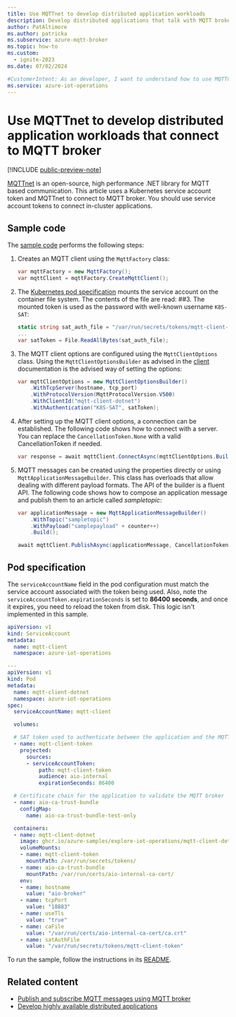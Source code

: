 ```yaml
---
title: Use MQTTnet to develop distributed application workloads
description: Develop distributed applications that talk with MQTT broker using MQTTnet.
author: PatAltimore
ms.author: patricka
ms.subservice: azure-mqtt-broker
ms.topic: how-to
ms.custom:
  - ignite-2023
ms.date: 07/02/2024

#CustomerIntent: As an developer, I want to understand how to use MQTTnet to develop distributed apps that talk with MQTT broker.
ms.service: azure-iot-operations
---
```


# Use MQTTnet to develop distributed application workloads that connect to MQTT broker

[!INCLUDE [public-preview-note](../includes/public-preview-note.md)]

[MQTTnet](https://dotnet.github.io/MQTTnet/) is an open-source, high performance .NET library for MQTT based communication. This article uses a Kubernetes service account token and MQTTnet to connect to MQTT broker. You should use service account tokens to connect in-cluster applications.

## Sample code

The [sample code](https://github.com/Azure-Samples/explore-iot-operations/tree/main/samples/mqtt-client-dotnet/Program.cs) performs the following steps:

1. Creates an MQTT client using the `MqttFactory` class:

    ```csharp
    var mqttFactory = new MqttFactory();
    var mqttClient = mqttFactory.CreateMqttClient();
    ```

1. The [Kubernetes pod specification](#pod-specification) mounts the service account on the container file system. The contents of the file are read:
##3. The mounted token is used as the password with well-known username `K8S-SAT`:

    ```csharp
    static string sat_auth_file = "/var/run/secrets/tokens/mqtt-client-token";
    ...
    var satToken = File.ReadAllBytes(sat_auth_file);
    ```

1. The MQTT client options are configured using the `MqttClientOptions` class. Using the `MqttClientOptionsBuilder` as advised in the [client](https://github.com/dotnet/MQTTnet/wiki/Client) documentation is the advised way of setting the options:

    ```csharp
    var mqttClientOptions = new MqttClientOptionsBuilder()
        .WithTcpServer(hostname, tcp_port)
        .WithProtocolVersion(MqttProtocolVersion.V500)
        .WithClientId("mqtt-client-dotnet")
        .WithAuthentication("K8S-SAT", satToken);
    ```

5. After setting up the MQTT client options, a connection can be established. The following code shows how to connect with a server. You can replace the `CancellationToken.None` with a valid CancellationToken if needed.

    ```csharp
    var response = await mqttClient.ConnectAsync(mqttClientOptions.Build(), CancellationToken.None);
    ```

6. MQTT messages can be created using the properties directly or using `MqttApplicationMessageBuilder`. This class has overloads that allow dealing with different payload formats. The API of the builder is a fluent API. The following code shows how to compose an application message and publish them to an article called *sampletopic*:

    ```csharp
    var applicationMessage = new MqttApplicationMessageBuilder()
        .WithTopic("sampletopic")
        .WithPayload("samplepayload" + counter++)
        .Build();

    await mqttClient.PublishAsync(applicationMessage, CancellationToken.None);
    ```

## Pod specification

The `serviceAccountName` field in the pod configuration must match the service account associated with the token being used. Also, note the `serviceAccountToken.expirationSeconds` is set to **86400 seconds**, and once it expires, you need to reload the token from disk. This logic isn't implemented in this sample.

```yaml
apiVersion: v1
kind: ServiceAccount
metadata:
  name: mqtt-client
  namespace: azure-iot-operations

---
apiVersion: v1
kind: Pod
metadata:
  name: mqtt-client-dotnet
  namespace: azure-iot-operations
spec:
  serviceAccountName: mqtt-client

  volumes:

  # SAT token used to authenticate between the application and the MQTT broker  
  - name: mqtt-client-token
    projected:
      sources:
      - serviceAccountToken:
          path: mqtt-client-token
          audience: aio-internal
          expirationSeconds: 86400

  # Certificate chain for the application to validate the MQTT broker              
  - name: aio-ca-trust-bundle
    configMap:
      name: aio-ca-trust-bundle-test-only

  containers:
  - name: mqtt-client-dotnet
    image: ghcr.io/azure-samples/explore-iot-operations/mqtt-client-dotnet:latest
    volumeMounts:
    - name: mqtt-client-token
      mountPath: /var/run/secrets/tokens/
    - name: aio-ca-trust-bundle
      mountPath: /var/run/certs/aio-internal-ca-cert/
    env:
    - name: hostname
      value: "aio-broker"
    - name: tcpPort
      value: "18883"
    - name: useTls
      value: "true"
    - name: caFile
      value: "/var/run/certs/aio-internal-ca-cert/ca.crt"
    - name: satAuthFile
      value: "/var/run/secrets/tokens/mqtt-client-token"
```

To run the sample, follow the instructions in its [README](https://github.com/Azure-Samples/explore-iot-operations/tree/main/samples/mqtt-client-dotnet).

## Related content

- [Publish and subscribe MQTT messages using MQTT broker](../manage-mqtt-broker/overview-iot-mq.md)
- [Develop highly available distributed applications](edge-apps-overview.md)
